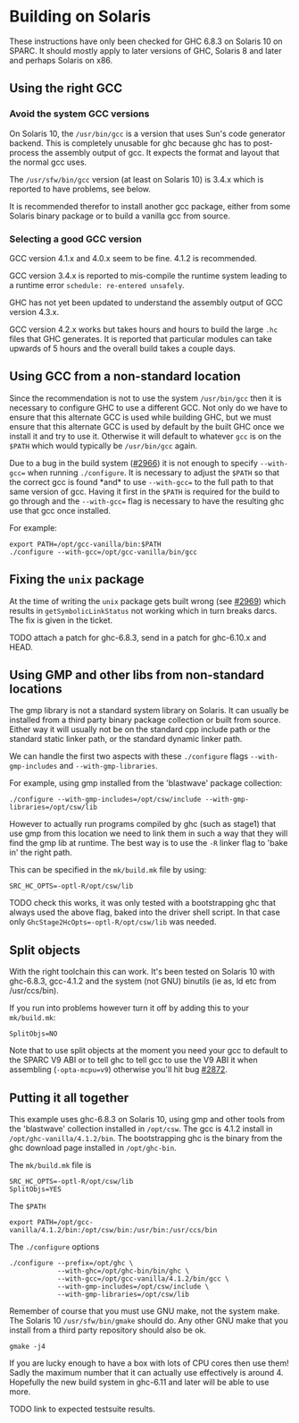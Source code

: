 # Building on Solaris


These instructions have only been checked for GHC 6.8.3 on Solaris 10 on SPARC. It should mostly apply to later versions of GHC, Solaris 8 and later and perhaps Solaris on x86.

## Using the right GCC

### Avoid the system GCC versions


On Solaris 10, the `/usr/bin/gcc` is a version that uses Sun's code generator backend. This is completely unusable for ghc because ghc has to post-process the assembly output of gcc. It expects the format and layout that the normal gcc uses.


The `/usr/sfw/bin/gcc` version (at least on Solaris 10) is 3.4.x which is reported to have problems, see below.


It is recommended therefor to install another gcc package, either from some Solaris binary package or to build a vanilla gcc from source.

### Selecting a good GCC version


GCC version 4.1.x and 4.0.x seem to be fine. 4.1.2 is recommended.


GCC version 3.4.x is reported to mis-compile the runtime system leading to a runtime error `schedule: re-entered unsafely`.


GHC has not yet been updated to understand the assembly output of GCC version 4.3.x.


GCC version 4.2.x works but takes hours and hours to build the large `.hc` files that GHC generates. It is reported that particular modules can take upwards of 5 hours and the overall build takes a couple days.

## Using GCC from a non-standard location


Since the recommendation is not to use the system `/usr/bin/gcc` then it is necessary to configure GHC to use a different GCC. Not only do we have to ensure that this alternate GCC is used while building GHC, but we must ensure that this alternate GCC is used by default by the built GHC once we install it and try to use it. Otherwise it will default to whatever `gcc` is on the `$PATH` which would typically be `/usr/bin/gcc` again.


Due to a bug in the build system ([\#2966](https://gitlab.haskell.org//ghc/ghc/issues/2966)) it is not enough to specify `--with-gcc=` when running `./configure`. It is necessary to adjust the `$PATH` so that the correct gcc is found \*and\* to use `--with-gcc=` to the full path to that same version of gcc. Having it first in the `$PATH` is required for the build to go through and the `--with-gcc=` flag is necessary to have the resulting ghc use that gcc once installed.


For example:

```wiki
export PATH=/opt/gcc-vanilla/bin:$PATH
./configure --with-gcc=/opt/gcc-vanilla/bin/gcc
```

## Fixing the `unix` package


At the time of writing the `unix` package gets built wrong (see [\#2969](https://gitlab.haskell.org//ghc/ghc/issues/2969)) which results in `getSymbolicLinkStatus` not working which in turn breaks darcs. The fix is given in the ticket.

TODO attach a patch for ghc-6.8.3, send in a patch for ghc-6.10.x and HEAD.

## Using GMP and other libs from non-standard locations


The gmp library is not a standard system library on Solaris. It can usually be installed from a third party binary package collection or built from source. Either way it will usually not be on the standard cpp include path or the standard static linker path, or the standard dynamic linker path.


We can handle the first two aspects with these `./configure` flags `--with-gmp-includes` and `--with-gmp-libraries`.


For example, using gmp installed from the 'blastwave' package collection:

```wiki
./configure --with-gmp-includes=/opt/csw/include --with-gmp-libraries=/opt/csw/lib
```


However to actually run programs compiled by ghc (such as stage1) that use gmp from this location we need to link them in such a way that they will find the gmp lib at runtime. The best way is to use the `-R` linker flag to 'bake in' the right path.


This can be specified in the `mk/build.mk` file by using:

```wiki
SRC_HC_OPTS=-optl-R/opt/csw/lib
```

TODO check this works, it was only tested with a bootstrapping ghc that always used the above flag, baked into the driver shell script. In that case only `GhcStage2HcOpts=-optl-R/opt/csw/lib` was needed.

## Split objects


With the right toolchain this can work. It's been tested on Solaris 10 with ghc-6.8.3, gcc-4.1.2 and the system (not GNU) binutils (ie as, ld etc from /usr/ccs/bin).


If you run into problems however turn it off by adding this to your `mk/build.mk`:

```wiki
SplitObjs=NO
```


Note that to use split objects at the moment you need your gcc to default to the SPARC V9 ABI or to tell ghc to tell gcc to use the V9 ABI it when assembling (`-opta-mcpu=v9`) otherwise you'll hit bug [\#2872](https://gitlab.haskell.org//ghc/ghc/issues/2872).

## Putting it all together


This example uses ghc-6.8.3 on Solaris 10, using gmp and other tools from the 'blastwave' collection installed in `/opt/csw`. The gcc is 4.1.2 install in `/opt/ghc-vanilla/4.1.2/bin`. The bootstrapping ghc is the binary from the ghc download page installed in `/opt/ghc-bin`.


The `mk/build.mk` file is

```wiki
SRC_HC_OPTS=-optl-R/opt/csw/lib
SplitObjs=YES
```


The `$PATH`

```wiki
export PATH=/opt/gcc-vanilla/4.1.2/bin:/opt/csw/bin:/usr/bin:/usr/ccs/bin
```


The `./configure` options

```wiki
./configure --prefix=/opt/ghc \
            --with-ghc=/opt/ghc-bin/bin/ghc \
            --with-gcc=/opt/gcc-vanilla/4.1.2/bin/gcc \
            --with-gmp-includes=/opt/csw/include \
            --with-gmp-libraries=/opt/csw/lib
```


Remember of course that you must use GNU make, not the system make. The Solaris 10 `/usr/sfw/bin/gmake` should do. Any other GNU make that you install from a third party repository should also be ok.

```wiki
gmake -j4
```


If you are lucky enough to have a box with lots of CPU cores then use them! Sadly the maximum number that it can actually use effectively is around 4. Hopefully the new build system in ghc-6.11 and later will be able to use more.

TODO link to expected testsuite results.
